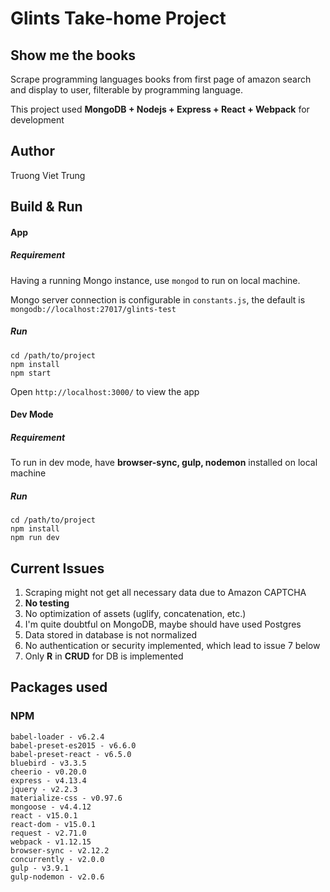 # Glints Take-home Project
## Show me the books

Scrape programming languages books from first page of amazon search and display to user, filterable by programming language.

This project used **MongoDB + Nodejs + Express + React + Webpack** for development

## Author
Truong Viet Trung

## Build & Run
#### App
##### Requirement
Having a running Mongo instance, use ```mongod``` to run on local machine.

Mongo server connection is configurable in ```constants.js```, the default is ```mongodb://localhost:27017/glints-test```

##### Run
```
cd /path/to/project
npm install
npm start
```
Open `http://localhost:3000/` to view the app

#### Dev Mode
##### Requirement
To run in dev mode, have **browser-sync, gulp, nodemon** installed on local machine

##### Run
```
cd /path/to/project
npm install
npm run dev
```

## Current Issues
1. Scraping might not get all necessary data due to Amazon CAPTCHA
2. **No testing**
3. No optimization of assets (uglify, concatenation, etc.)
4. I'm quite doubtful on MongoDB, maybe should have used Postgres
5. Data stored in database is not normalized
6. No authentication or security implemented, which lead to issue 7 below
7. Only **R** in **CRUD** for DB is implemented


## Packages used
### NPM
```
babel-loader - v6.2.4
babel-preset-es2015 - v6.6.0
babel-preset-react - v6.5.0
bluebird - v3.3.5
cheerio - v0.20.0
express - v4.13.4
jquery - v2.2.3
materialize-css - v0.97.6
mongoose - v4.4.12
react - v15.0.1
react-dom - v15.0.1
request - v2.71.0
webpack - v1.12.15
browser-sync - v2.12.2
concurrently - v2.0.0
gulp - v3.9.1
gulp-nodemon - v2.0.6
```

